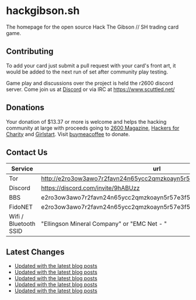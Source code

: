 # hackgibson.sh
The homepage for the open source Hack The Gibson // SH trading card game.


## Contributing

To add your card just submit a pull request with your card's front art, it would be added to the next run of set after community play testing.

Game play and discussions over the project is held the r2600 discord server. Come join us at [Discord](https://discord.com/invite/9hABUzz) or via IRC at https://www.scuttled.net/


## Donations

Your donation of $13.37 or more is welcome and helps the hacking community at large with proceeds going to [2600 Magazine](https://2600.com/), [Hackers for Charity](https://hackersforcharity.org) and [Girlstart](https://girlstart.org).  Visit [buymeacoffee](https://www.buymeacoffee.com/hackgibson.sh) to donate.


## Contact Us

Service | url
-|-
Tor | http://e2ro3ow3awo7r2favn24n65ycc2qmzkoayn5r57e3f56nvjwdcgg32ad.onion
Discord | https://discord.com/invite/9hABUzz
BBS | e2ro3ow3awo7r2favn24n65ycc2qmzkoayn5r57e3f56nvjwdcgg32ad.onion:23
FidoNET | e2ro3ow3awo7r2favn24n65ycc2qmzkoayn5r57e3f56nvjwdcgg32ad.onion:24554
Wifi / Bluetooth SSID | "Ellingson Mineral Company" or "EMC Net - <fidonet address>"

## Latest Changes
<!-- BLOG-POST-LIST:START -->
- [Updated with the latest blog posts](https://github.com/DFW2600/hackgibson.sh/commit/3cdf52bff70001f6210c8091de81fe13110e294f)
- [Updated with the latest blog posts](https://github.com/DFW2600/hackgibson.sh/commit/086f2b07b1875f4b3df012e6afb7a3f88bf1df28)
- [Updated with the latest blog posts](https://github.com/DFW2600/hackgibson.sh/commit/1a2a3e2f22af7452463feac1581ee585c504409b)
- [Updated with the latest blog posts](https://github.com/DFW2600/hackgibson.sh/commit/1b51841cd417e57ac87f43665abf29249425aebc)
- [Updated with the latest blog posts](https://github.com/DFW2600/hackgibson.sh/commit/f380ad3216be1b933d3172e22f65a935ce8538e8)
<!-- BLOG-POST-LIST:END -->
